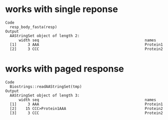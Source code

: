 # works with single reponse

    Code
      resp_body_fasta(resp)
    Output
      AAStringSet object of length 2:
          width seq                                               names               
      [1]     3 AAA                                               Protein1
      [2]     3 CCC                                               Protein2

# works with paged response

    Code
      Biostrings::readAAStringSet(tmp)
    Output
      AAStringSet object of length 3:
          width seq                                               names               
      [1]     3 AAA                                               Protein1
      [2]    15 CCC>Protein1AAA                                   Protein2
      [3]     3 CCC                                               Protein2


